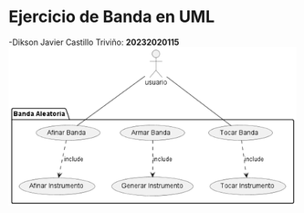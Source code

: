 # Ejercicio de Banda en UML
-Dikson Javier Castillo Triviño: __20232020115__
![caso de uso](out\caso_uso_banda\caso_uso_banda.png)
